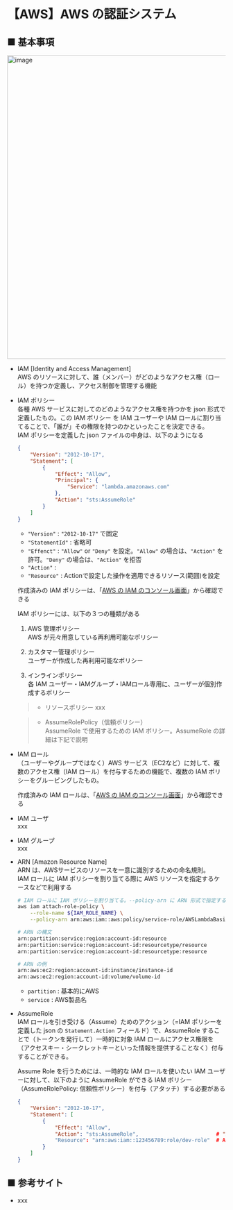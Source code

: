 # 【AWS】AWS の認証システム

## ■ 基本事項

<img width="700" alt="image" src="https://user-images.githubusercontent.com/25688193/169637727-58b0c88e-adf2-4d14-b5a6-3a063cc7dd44.png">

- IAM [Identity and Access Management]<br>
    AWS のリソースに対して、誰（メンバー）がどのようなアクセス権（ロール）を持つか定義し、アクセス制御を管理する機能

- IAM ポリシー<br>
    各種 AWS サービスに対してのどのようなアクセス権を持つかを json 形式で定義したもの。この IAM ポリシー を IAM ユーザーや IAM ロールに割り当てることで、「誰が」その権限を持つのかといったことを決定できる。<br>
    IAM ポリシーを定義した json ファイルの中身は、以下のようになる
    ```json
    {
        "Version": "2012-10-17",
        "Statement": [
            {
                "Effect": "Allow",
                "Principal": {
                    "Service": "lambda.amazonaws.com"
                },
                "Action": "sts:AssumeRole"
            }
        ]
    }
    ```
    - `"Version"` : `"2012-10-17"` で固定
    - `"StatementId"` : 省略可
    - `"Effenct"` : `"Allow"` or `"Deny"` を設定。`"Allow"` の場合は、`"Action"` を許可。`"Deny"` の場合は、`"Action"` を拒否
    - `"Action"` :  
    - `"Resource"` : Actionで設定した操作を適用できるリソース(範囲)を設定

    作成済みの IAM ポリシーは、「[AWS の IAM のコンソール画面](https://us-east-1.console.aws.amazon.com/iamv2/home?region=us-east-1#/policies)」から確認できる

    IAM ポリシーには、以下の３つの種類がある

    1. AWS 管理ポリシー<br>
        AWS が元々用意している再利用可能なポリシー

    1. カスタマー管理ポリシー<br>
        ユーザーが作成した再利用可能なポリシー

    1. インラインポリシー<br>
        各 IAM ユーザー・IAMグループ・IAMロール専用に、ユーザーが個別作成するポリシー

    > - リソースポリシー
    > xxx

    > - AssumeRolePolicy（信頼ポリシー）<br>
    > AssumeRole で使用するための IAM ポリシー。AssumeRole の詳細は下記で説明


- IAM ロール<br>
    （ユーザーやグループではなく）AWS サービス（EC2など）に対して、複数のアクセス権（IAM ロール）を付与するための機能で、複数の IAM ポリシーをグルーピングしたもの。

    作成済みの IAM ロールは、「[AWS の IAM のコンソール画面](https://us-east-1.console.aws.amazon.com/iamv2/home?region=us-east-1#/roles)」から確認できる

- IAM ユーザ<br>
    xxx

- IAM グループ<br>
    xxx

- ARN [Amazon Resource Name]<br>
    ARN は、AWSサービスのリソースを一意に識別するための命名規則。<br>
    IAM ロールに IAM ポリシーを割り当てる際に AWS リソースを指定するケースなどで利用する
    ```sh
    # IAM ロールに IAM ポリシーを割り当てる。--policy-arn に ARN 形式で指定する
    aws iam attach-role-policy \
        --role-name ${IAM_ROLE_NAME} \
        --policy-arn arn:aws:iam::aws:policy/service-role/AWSLambdaBasicExecutionRole
    ```

    ```sh
    # ARN の構文
    arn:partition:service:region:account-id:resource
    arn:partition:service:region:account-id:resourcetype/resource
    arn:partition:service:region:account-id:resourcetype:resource
    ```
    ```sh
    # ARN の例
    arn:aws:ec2:region:account-id:instance/instance-id
    arn:aws:ec2:region:account-id:volume/volume-id
    ```
    - `partition` : 基本的にAWS
    - `service` : AWS製品名

- AssumeRole<br>
    IAM ロールを引き受ける（Assume）ためのアクション（=IAM ポリシーを定義した json の `Statement.Action` フィールド）で、AssumeRole することで（トークンを発行して）一時的に対象 IAM ロールにアクセス権限を（アクセスキー・シークレットキーといった情報を提供することなく）付与することができる。

    Assume Role を行うためには、一時的な IAM ロールを使いたい IAM ユーザーに対して、以下のように AssumeRole ができる IAM ポリシー（AssumeRolePolicy: 信頼性ポリシー）を付与（アタッチ）する必要がある
    ```json
    {
        "Version": "2012-10-17",
        "Statement": [
            {
                "Effect": "Allow",
                "Action": "sts:AssumeRole",                         # "Action": "sts:AssumeRole" で Assume Role を行うことを明示
                "Resource": "arn:aws:iam::123456789:role/dev-role"  # Assume Role　対象の IAM ロール（=一時的に付与したい IAM ロール）
            }
        ]
    }
    ```

## ■ 参考サイト
- xxx